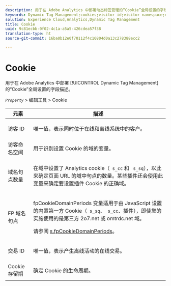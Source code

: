 ```yaml
---
description: 用于在 Adobe Analytics 中部署动态标签管理的“Cookie”全局设置的字段描述。
keywords: Dynamic Tag Management;cookies;visitor id;visitor namespace;domain periods;fp domain periods;transaction id;cookie lifetime
solution: Experience Cloud,Analytics,Dynamic Tag Management
title: Cookie
uuid: 9c81ecbb-0f02-4c1a-a5a5-426cdea57f38
translation-type: ht
source-git-commit: 16ba0b12e0f70112f4c10804d0a13c278388ecc2

---
```



# Cookie

用于在 Adobe Analytics 中部署 [!UICONTROL Dynamic Tag Management] 的“Cookie”全局设置的字段描述。

*`Property`* &gt; 编辑工具 &gt;  Cookie

<table id="table_2758C770C91B4025AD74009B360D71F7"> 
 <thead> 
  <tr> 
   <th colname="col1" class="entry"> 元素 </th> 
   <th colname="col2" class="entry"> 描述 </th> 
  </tr> 
 </thead>
 <tbody> 
  <tr> 
   <td colname="col1"> 访客 ID </td> 
   <td colname="col2"> <p>唯一值，表示同时位于在线和离线系统中的客户。 </p> </td> 
  </tr> 
  <tr> 
   <td colname="col1"> 访客命名空间 </td> 
   <td colname="col2"> <p>用于识别设置 Cookie 的域的变量。 </p> </td>
  </tr> 
  <tr> 
   <td colname="col1"> 域名句点数量 </td> 
   <td colname="col2"> <p>在域中设置了 Analytics cookie（<code> s_cc</code> 和 <code> s_sq</code>），以此来确定页面 URL 的域中句点的数量。某些插件还会使用此变量来确定要设置插件 Cookie 的正确域。 </p> </td> 
  </tr> 
  <tr> 
   <td colname="col1"> FP 域名句点 </td> 
   <td colname="col2"> <p><span class="term">fpCookieDomainPeriods</span> 变量适用于由 JavaScript 设置的内置第一方 Cookie（<code> s_sq</code>、<code> s_cc</code>、插件），即使您的实施使用的是第三方 <span class="filepath">2o7.net</span> 或 <span class="filepath">omtrdc.net</span> 域。 </p> <p>请参阅 <a href="/help/implement/js-implementation/c-variables/configuration-variables.md"  >s.fpCookieDomainPeriods</a>。 </p> </td> 
  </tr> 
  <tr> 
   <td colname="col1"> 交易 ID </td> 
   <td colname="col2"> <p>唯一值，表示产生离线活动的在线交易。 </p> </td> 
  </tr> 
  <tr> 
   <td colname="col1"> Cookie 存留期 </td> 
   <td colname="col2"> <p>确定 Cookie 的生命周期。 </p> </td> 
  </tr> 
 </tbody> 
</table>

